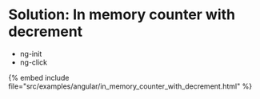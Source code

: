 # Solution: In memory counter with decrement

* ng-init
* ng-click

{% embed include file="src/examples/angular/in_memory_counter_with_decrement.html" %}




